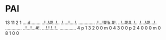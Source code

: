 # PAI
13 11 2 1
....d........
..!..!#!..!..
.!....!....!.
.............
.!...!#!b.#!.
..!..#!#..!..
.!...!#!...!.
.............
..!...!...#!.
...!.!.!..!..
.............
4
p 1 3 2 0 0
m 0 4 3 0 0
p 2 4 0 0 0
m 0 8 1 0 0